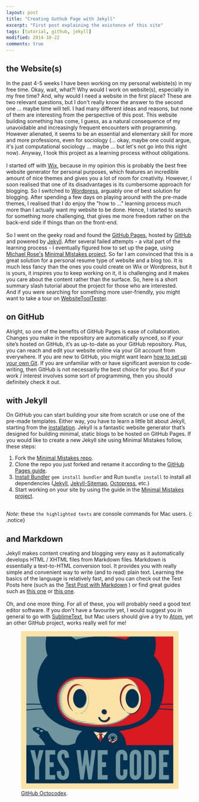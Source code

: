 ```yaml
---
layout: post
title: "Creating Guthub Page with Jekyll"
excerpt: "First post explaining the existence of this site"
tags: [tutorial, github, jekyll]
modified: 2014-10-22
comments: true
---
```


## the Website(s)

In the past 4-5 weeks I have been working on my personal webiste(s) in my free time. Okay, wait, what?! Why would I work on website(s), especially in my free time? And, why would I need a website in the first place? These are two relevant questions, but I don't really know the answer to the second one ... maybe time will tell. I had many different ideas and reasons, but none of them are interesting from the perspective of this post. This website building something has come, I guess, as a natural consequence of my unavoidable and increasingly frequent encounters with programming. However alienated, it seems to be an essential and elementary skill for more and more professions, even for sociology (... okay, maybe one could argue, it's just computational sociology ... maybe ... but let's not go into this right now). Anyway, I took this project as a learning process without obligations.
<br><br>
I started off with [Wix](http://www.wix.com), because in my opinion this is probably the best free website generator for personal purposes, which features an incredible amount of nice themes and gives you a lot of room for creativity. However, I soon realised that one of its disadvantages is its cumbersome approach for blogging. So I switched to [Wordpress](https://wordpress.org), arguably one of best solution for blogging. After spending a few days on playing around with the pre-made themes, I realised that I do enjoy the "how to ..." learning process much more than I actually want my website to be done. Hence, I started to search for something more challenging, that gives me more freedom rather on the back-end side if things than on the front-end.
<br><br>
So I went on the geeky road and found the [GitHub Pages](https://pages.github.com), hosted by [GitHub](http://github.com) and powered by [Jekyll](http://jekyllrb.com/). After several failed attempts - a vital part of the learning process - I eventually figured how to set up the page, using [Michael Rose's](https://mademistakes.com) [Minimal Mistakes project](http://github.com/mmistakes). So far I am convinced that this is a great solution for a personal resume type of website and a blog too. It is much less fancy than the ones you could create on Wix or Wordpress, but it is yours, it inspires you to keep working on it, it is challenging and it makes you care about the content rather than the surface. So, here is a short summary slash tutorial about the project for those who are interested.  
And if you were searching for something more user-friendly, you might want to take a tour on [WebsiteToolTester](http://www.websitetooltester.com/en/website-builder-reviews/).

## on GitHub

Alright, so one of the benefits of GitHub Pages is ease of collaboration. Changes you make in the repository are automatically synced, so if your site’s hosted on GitHub, it’s as up-to-date as your GitHub repository. Plus, you can reach and edit your website online via your Git account from everywhere.
If you are new to GitHub, you might want learn [how to set up your own Git](https://help.github.com/articles/set-up-git/). If you are unfamiliar with or have significant aversion to code-writing, then GitHub is not necessarily the best choice for you. But if your work / interest involves some sort of programming, then you should definitely check it out.

## with Jekyll

On GitHub you can start building your site from scratch or use one of the pre-made templates. Either way, you have to learn a little bit about Jekyll, starting from the [installation](http://jekyllrb.com/docs/installation/). Jekyll is a fantastic website generator that’s designed for building minimal, static blogs to be hosted on GitHub Pages. If you would like to create a new Jekyll site using Minimal Mistakes follow, these steps:

1. Fork the [Minimal Mistakes repo](http://github.com/mmistakes/minimal-mistakes/fork).
2. Clone the repo you just forked and rename it according to the [GitHub Pages guide](https://pages.github.com).
3. [Install Bundler](http://bundler.io) `gem install bundler` and Run `bundle install` to install all dependencies ([Jekyll](http://jekyllrb.com/), [Jekyll-Sitemap](https://github.com/jekyll/jekyll-sitemap), [Octopress](https://github.com/octopress/octopress), etc.)
4. Start working on your site by using the guide in the [Minimal Mistakes project](http://github.com/mmistakes).
<br><br>

<i class="fa fa-info-circle"></i> *Note*: these `the highlighted texts` are console commands for Mac users.
{: .notice}

## and Markdown

Jekyll makes content creating and blogging very easy as it automatically develops HTML / XHTML files from Markdown files. Markdown is essentially a text-to-HTML conversion tool. It provides you with really simple and convenient way to write (and to read) plain text. Learning the basics of the language is relatively fast, and you can check out the Test Posts here (such as the [Test Post with Markdown](http://balintneray.github.io/sample-post/) ) or find great guides such as [this one](http://markdown-guide.readthedocs.org/en/latest/) or [this one](https://daringfireball.net/projects/markdown/basics).
<br><br>
Oh, and one more thing. For all of these, you will probably need a good text editor software. If you don't have a favourite yet, I would suggest you in general to go with [SublimeText](http://www.sublimetext.com), but Mac users should give a try to [Atom](https://atom.io), yet an other GitHub project, works really well for me!

<figure>
	<img src="/images/baracktocat.jpg">
  <figcaption><a href="https://octodex.github.com" title="Yes we code">GitHub Octocodex</a>.</figcaption>
</figure>
